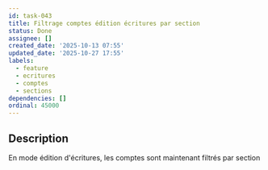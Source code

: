 ```yaml
---
id: task-043
title: Filtrage comptes édition écritures par section
status: Done
assignee: []
created_date: '2025-10-13 07:55'
updated_date: '2025-10-27 17:55'
labels:
  - feature
  - ecritures
  - comptes
  - sections
dependencies: []
ordinal: 45000
---
```


## Description

<!-- SECTION:DESCRIPTION:BEGIN -->
En mode édition d'écritures, les comptes sont maintenant filtrés par section
<!-- SECTION:DESCRIPTION:END -->
